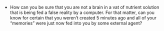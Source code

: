 - How can you be sure that you are not a brain in a vat of nutrient solution that is being fed a false reality by a computer. For that matter, can you know for certain that you weren’t created 5 minutes ago and all of your “memories” were just now fed into you by some external agent?